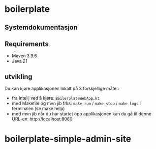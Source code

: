 # boilerplate


## Systemdokumentasjon

## Requirements
 * Maven 3.9.6
 * Java 21



## utvikling
Du kan kjøre applikasjonen lokalt på 3 forskjellige måter:
* fra intelij ved å kjøre: `BoilerplateWebApp.kt`
* med Makefile og mvn jib frks: `make run` / `make stop` / `make logs` i terminalen (se make help)
* med mvn jib
når du har startet opp applikasjonen kan du gå til denne URL-en: http://localhost:8080
# boilerplate-simple-admin-site
